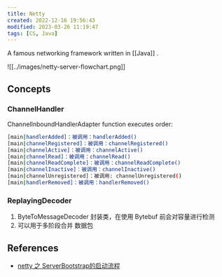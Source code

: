 ```yaml
---
title: Netty
created: 2022-12-16 19:56:43
modified: 2023-03-26 11:19:47
tags: [CS, Java]
---
```


A famous networking framework written in [[Java]] .

![[../images/netty-server-flowchart.png]]

## Concepts

### ChannelHandler

ChannelInboundHandlerAdapter function executes order:

```sh
[main|handlerAdded]：被调用：handlerAdded() 
[main|channelRegistered]：被调用：channelRegistered() 
[main|channelActive]：被调用：channelActive() 
[main|channelRead]：被调用：channelRead() 
[main|channelReadComplete]：被调用：channelReadComplete() 
[main|channelInactive]：被调用：channelInactive() 
[main|channelUnregistered]：被调用: channelUnregistered() 
[main|handlerRemoved]：被调用：handlerRemoved()
```

### ReplayingDecoder

1. ByteToMessageDecoder 封装类，在使用 Bytebuf 前会对容量进行检测
2. 可以用于多阶段合并 数据包

## References

- [netty 之 ServerBootstrap的启动流程](https://blog.csdn.net/developer_/article/details/78394827)
